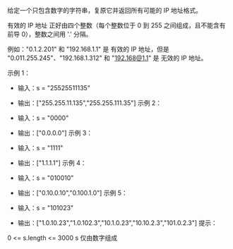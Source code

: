 给定一个只包含数字的字符串，复原它并返回所有可能的 IP 地址格式。

有效的 IP 地址 正好由四个整数（每个整数位于 0 到 255 之间组成，且不能含有前导 0），整数之间用 '.' 分隔。

例如："0.1.2.201" 和 "192.168.1.1" 是 有效的 IP 地址，但是 "0.011.255.245"、"192.168.1.312" 和 "192.168@1.1" 是 无效的 IP 地址。

示例 1：

- 输入：s = "25525511135"
- 输出：["255.255.11.135","255.255.111.35"]
示例 2：

- 输入：s = "0000"
- 输出：["0.0.0.0"]
示例 3：

- 输入：s = "1111"
- 输出：["1.1.1.1"]
示例 4：

- 输入：s = "010010"
- 输出：["0.10.0.10","0.100.1.0"]
示例 5：

- 输入：s = "101023"
- 输出：["1.0.10.23","1.0.102.3","10.1.0.23","10.10.2.3","101.0.2.3"]
提示：

0 <= s.length <= 3000
s 仅由数字组成